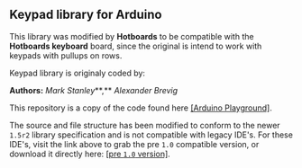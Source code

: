 ## Keypad library for Arduino

This library was modified by **Hotboards** to be compatible with the **Hotboards keyboard** board, since the original is intend to work with keypads with pullups on rows.


Keypad library is originaly coded by:

**Authors:**  *Mark Stanley***,** *Alexander Brevig*


This repository is a copy of the code found here [[Arduino Playground]](http://playground.arduino.cc/Code/Keypad).

The source and file structure has been modified to conform to the newer `1.5r2` library specification and is not compatible with legacy IDE's.
For these IDE's, visit the link above to grab the pre `1.0` compatible version, or download it directly here:  [[pre `1.0` version]](http://playground.arduino.cc/uploads/Code/keypad.zip).
